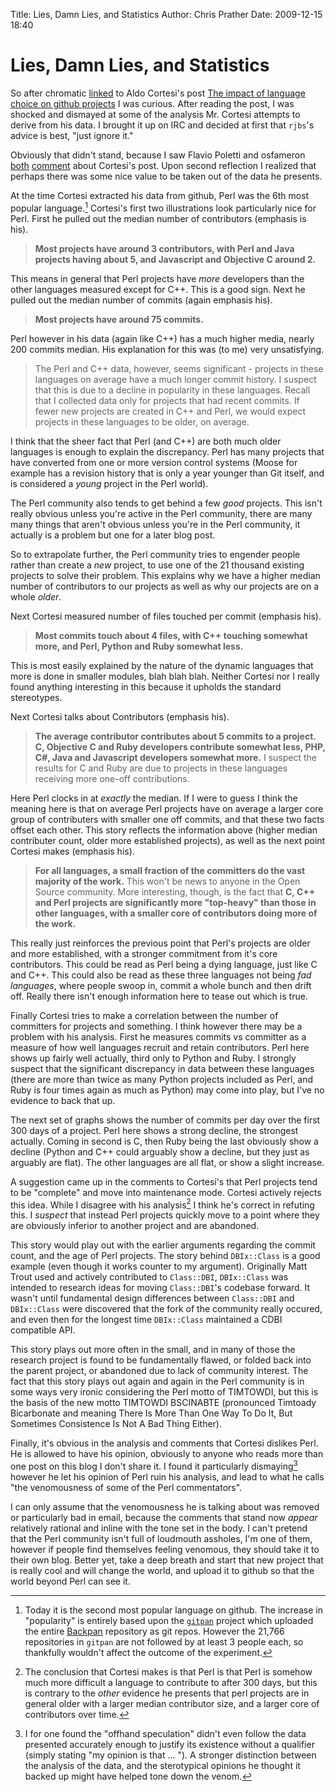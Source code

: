 Title: Lies, Damn Lies, and Statistics
Author: Chris Prather
Date: 2009-12-15 18:40

# Lies, Damn Lies, and Statistics

So after chromatic [linked][1] to Aldo Cortesi's post [The impact of
language choice on github projects][2] I was curious. After reading the
post, I was shocked and dismayed at some of the analysis Mr. Cortesi
attempts to derive from his data. I brought it up on IRC and decided at
first that `rjbs`'s advice is best, "just ignore it."

Obviously that didn't stand, because I saw Flavio Poletti and osfameron
[both][3] [comment][4] about Cortesi's post. Upon second reflection I
realized that perhaps there was some nice value to be taken out of the
data he presents.

At the time Cortesi extracted his data from github, Perl was the 6th
most popular language.[^1] Cortesi's first two illustrations look
particularly nice for Perl. First he pulled out the median number of
contributors (emphasis is his).

>   __Most projects have around 3 contributors, with Perl and Java
>   projects having about 5, and Javascript and Objective C around 2.__

This means in general that Perl projects have *more* developers than the
other languages measured except for C++. This is a good sign. Next he
pulled out the median number of commits (again emphasis his).

>   __Most projects have around 75 commits.__

Perl however in his data (again like C++) has a much higher media,
nearly 200 commits median. His explanation for this was (to me) very
unsatisfying.

>   The Perl and C++ data, however, seems significant - projects in
>   these languages on average have a much longer commit history. I
>   suspect that this is due to a decline in popularity in these
>   languages. Recall that I collected data only for projects that had
>   recent commits. If fewer new projects are created in C++ and Perl,
>   we would expect projects in these languages to be older, on average.

I think that the sheer fact that Perl (and C++) are both much older
languages is enough to explain the discrepancy. Perl has many projects
that have converted from one or more version control systems (Moose for
example has a revision history that is only a year younger than Git
itself, and is considered a *young* project in the Perl world).

The Perl community also tends to get behind a few *good* projects. This
isn't really obvious unless you're active in the Perl community, there
are many many things that aren't obvious unless you're in the Perl
community, it actually is a problem but one for a later blog post.

So to extrapolate further, the Perl community tries to engender people
rather than create a *new* project, to use one of the 21 thousand
existing projects to solve their problem. This explains why we have a
higher median number of contributors to our projects as well as why our
projects are on a whole *older*. 

Next Cortesi measured number of files touched per commit (emphasis his).

>   __Most commits touch about 4 files, with C++ touching somewhat more,
>   and Perl, Python and Ruby somewhat less.__

This is most easily explained by the nature of the dynamic languages
that more is done in smaller modules, blah blah blah. Neither Cortesi
nor I really found anything interesting in this because it upholds the
standard stereotypes.

Next Cortesi talks about Contributors (emphasis his).

>   __The average contributor contributes about 5 commits to a project.
>   C, Objective C and Ruby developers contribute somewhat less, PHP,
>   C#, Java and Javascript developers somewhat more.__ I suspect the
>   results for C and Ruby are due to projects in these languages
>   receiving more one-off contributions.

Here Perl clocks in at *exactly* the median. If I were to guess I think
the meaning here is that on average Perl projects have on average a
larger core group of contributers with smaller one off commits, and that
these two facts offset each other. This story reflects the information
above (higher median contributer count, older more established
projects), as well as the next point Cortesi makes (emphasis his).

>    __For all languages, a small fraction of the committers do the vast
>    majority of the work.__ This won't be news to anyone in the Open
>    Source community. More interesting, though, is the fact that __C,
>    C++ and Perl projects are significantly more "top-heavy" than those
>    in other languages, with a smaller core of contributors doing more
>    of the work.__

This really just reinforces the previous point that Perl's projects are
older and more established, with a stronger commitment from it's core
contributors. This could be read as Perl being a dying language, just
like C and C++. This could also be read as these three languages not
being _fad languages_, where people swoop in, commit a whole bunch and
then drift off. Really there isn't enough information here to tease out
which is true.

Finally Cortesi tries to make a correlation between the number of
committers for projects and something. I think however there may be a
problem with his analysis. First he measures commits vs committer as a
measure of how well languages recruit and retain contributors. Perl here
shows up fairly well actually, third only to Python and Ruby. I strongly
suspect that the significant discrepancy in data between these languages
(there are more than twice as many Python projects included as Perl, and
Ruby is four times again as much as Python) may come into play, but I've
no evidence to back that up.

The next set of graphs shows the number of commits per day over the
first 300 days of a project. Perl here shows a strong decline, the
strongest actually. Coming in second is C, then Ruby being the last
obviously show a decline (Python and C++ could arguably show a decline,
but they just as arguably are flat). The other languages are all flat,
or show a slight increase.

A suggestion came up in the comments to Cortesi's that Perl projects
tend to be "complete" and move into maintenance mode. Cortesi actively
rejects this idea. While I disagree with his analysis[^2] I think he's
correct in refuting this. I *suspect* that instead Perl projects quickly
move to a point where they are obviously inferior to another project and
are abandoned.

This story would play out with the earlier arguments regarding the
commit count, and the age of Perl projects. The story behind
`DBIx::Class` is a good example (even though it works counter to my
argument). Originally Matt Trout used and actively contributed to
`Class::DBI`, `DBIx::Class` was intended to research ideas for moving
`Class::DBI`'s codebase forward. It wasn't until fundamental design
differences between `Class::DBI` and `DBIx::Class` were discovered that
the fork of the community really occured, and even then for the longest
time `DBIx::Class` maintained a CDBI compatible API.

This story plays out more often in the small, and in many of those the
research project is found to be fundamentally flawed, or folded back
into the parent project, or abandoned due to lack of community interest.
The fact that this story plays out again and again in the Perl community
is in some ways very ironic considering the Perl motto of TIMTOWDI, but
this is the basis of the new motto TIMTOWDI BSCINABTE (pronounced
Timtoady Bicarbonate and meaning There Is More Than One Way To Do It,
But Sometimes Consistence Is Not A Bad Thing Either).

Finally, it's obvious in the analysis and comments that Cortesi dislikes
Perl. He is allowed to have his opinion, obviously to anyone who reads
more than one post on this blog I don't share it. I found it
particularly dismaying[^3] however he let his opinion of Perl ruin his
analysis, and lead to what he calls "the venomousness of some of the
Perl commentators".

I can only assume that the venomousness he is talking about was removed
or particularly bad in email, because the comments that stand now
*appear* relatively rational and inline with the tone set in the body. I
can't pretend that the Perl community isn't full of loudmouth assholes,
I'm one of them, however if people find themselves feeling venomous,
they should take it to their own blog. Better yet, take a deep breath
and start that new project that is really cool and will change the
world, and upload it to github so that the world beyond Perl can see it.

[^1]: Today it is the second most popular language on github. The
increase in "popularity" is entirely based upon the [`gitpan`][6]
project which uploaded the entire [Backpan][5] repository as git repos.
However the 21,766 repositories in `gitpan` are not followed by at least
3 people each, so thankfully wouldn't affect the outcome of the
experiment.

[^2]: The conclusion that Cortesi makes is that Perl is that Perl is
somehow much more difficult a language to contribute to after 300 days,
but this is contrary to the *other* evidence he presents that perl
projects are in general older with a larger median contributor size, and
a larger core of contributors over time.

[^3]: I for one found the "offhand speculation" didn't even follow the
data presented accurately enough to justify its existence without a
qualifier (simply stating "my opinion is that ... "). A stronger
distinction between the analysis of the data, and the sterotypical
opinions he thought it backed up might have helped tone down the venom.

[1]: http://identi.ca/notice/16739116
[2]: http://corte.si/posts/code/devsurvey/index.html
[3]: http://www.polettix.it/perlettix/id_perl-5-parsing
[4]: http://greenokapi.net/blog/2009/12/15/github-language-statistics/
[5]: http://backpan.perl.org/
[6]: http://github.com/gitpan/